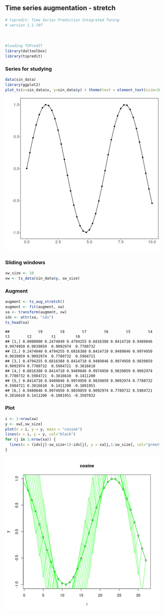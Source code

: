 ## Time series augmentation - stretch


``` r
# tspredit: Time Series Prediction Integrated Tuning
# version 1.1.707



#loading TSPredIT
library(daltoolbox) 
library(tspredit) 
```

### Series for studying


``` r
data(sin_data)
library(ggplot2)
plot_ts(x=sin_data$x, y=sin_data$y) + theme(text = element_text(size=16))
```

![plot of chunk unnamed-chunk-2](fig/ts_aug_stretch/unnamed-chunk-2-1.png)

### Sliding windows


``` r
sw_size <- 10
xw <- ts_data(sin_data$y, sw_size)
```

### Augment


``` r
augment <- ts_aug_stretch()
augment <- fit(augment, xw)
xa <- transform(augment, xw)
idx <- attr(xa, "idx")
ts_head(xa)
```

```
##             t9        t8        t7        t6        t5        t4        t3        t2         t1         t0
## [1,] 0.0000000 0.2474040 0.4794255 0.6816388 0.8414710 0.9489846 0.9974950 0.9839859  0.9092974  0.7780732
## [2,] 0.2474040 0.4794255 0.6816388 0.8414710 0.9489846 0.9974950 0.9839859 0.9092974  0.7780732  0.5984721
## [3,] 0.4794255 0.6816388 0.8414710 0.9489846 0.9974950 0.9839859 0.9092974 0.7780732  0.5984721  0.3816610
## [4,] 0.6816388 0.8414710 0.9489846 0.9974950 0.9839859 0.9092974 0.7780732 0.5984721  0.3816610  0.1411200
## [5,] 0.8414710 0.9489846 0.9974950 0.9839859 0.9092974 0.7780732 0.5984721 0.3816610  0.1411200 -0.1081951
## [6,] 0.9489846 0.9974950 0.9839859 0.9092974 0.7780732 0.5984721 0.3816610 0.1411200 -0.1081951 -0.3507832
```

### Plot


``` r
i <- 1:nrow(xw)
y <- xw[,sw_size]
plot(x = i, y = y, main = "cosine")
lines(x = i, y = y, col="black")
for (j in 1:nrow(xa)) {
  lines(x = (idx[j]-sw_size+1):idx[j], y = xa[j,1:sw_size], col="green")
}
```

![plot of chunk unnamed-chunk-5](fig/ts_aug_stretch/unnamed-chunk-5-1.png)

